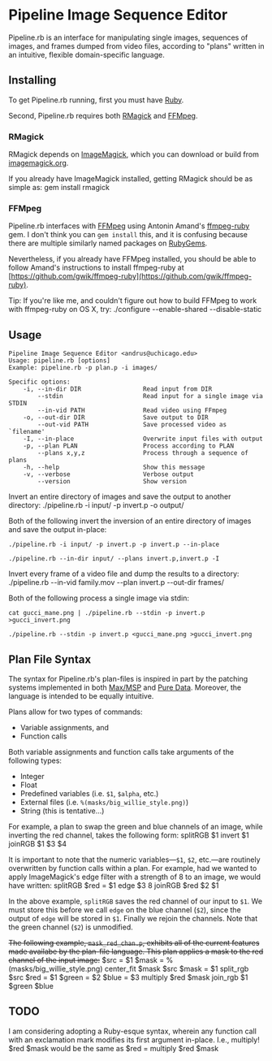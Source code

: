 # Pipeline Image Sequence Editor 
Pipeline.rb is an interface for manipulating single images, sequences of images, and frames dumped from video files, according to "plans" written in an intuitive, flexible domain-specific language.

## Installing
To get Pipeline.rb running, first you must have [Ruby](http://www.ruby-lang.org/en/downloads/).

Second, Pipeline.rb requires both [RMagick](https://github.com/rmagick/rmagick) and [FFMpeg](http://ffmpeg.org/download.html).

### RMagick
RMagick depends on [ImageMagick](http://www.imagemagick.org/), which you can download or build from [imagemagick.org](http://www.imagemagick.org).

If you already have ImageMagick installed, getting RMagick should be as simple as:
	gem install rmagick

### FFMpeg
Pipeline.rb interfaces with [FFMpeg](http://ffmpeg.org/) using Antonin Amand's [ffmpeg-ruby](https://github.com/gwik/ffmpeg-ruby) gem. I don't think you can `gem install` this, and it is confusing because there are multiple similarly named packages on [RubyGems](rubygems.org).

Nevertheless, if you already have FFMpeg installed, you should be able to follow Amand's instructions to install ffmpeg-ruby at [https://github.com/gwik/ffmpeg-ruby](https://github.com/gwik/ffmpeg-ruby).

Tip: If you're like me, and couldn't figure out how to build FFMpeg to work with ffmpeg-ruby on OS X, try:
	./configure --enable-shared --disable-static

## Usage
	Pipeline Image Sequence Editor <andrus@uchicago.edu>
	Usage: pipeline.rb [options]
	Example: pipeline.rb -p plan.p -i images/

	Specific options:
		-i, --in-dir DIR                 Read input from DIR
			--stdin                      Read input for a single image via STDIN
			--in-vid PATH                Read video using FFmpeg
		-o, --out-dir DIR                Save output to DIR
			--out-vid PATH               Save processed video as `filename'
		-I, --in-place                   Overwrite input files with output
		-p, --plan PLAN                  Process according to PLAN
			--plans x,y,z                Process through a sequence of plans
		-h, --help                       Show this message
		-v, --verbose                    Verbose output
			--version                    Show version

Invert an entire directory of images and save the output to another directory:
	./pipeline.rb -i input/ -p invert.p -o output/

Both of the following invert the inversion of an entire directory of images and save the output in-place:

	./pipeline.rb -i input/ -p invert.p -p invert.p --in-place

	./pipeline.rb --in-dir input/ --plans invert.p,invert.p -I

Invert every frame of a video file and dump the results to a directory:
	./pipeline.rb --in-vid family.mov --plan invert.p --out-dir frames/

Both of the following process a single image via stdin:

	cat gucci_mane.png | ./pipeline.rb --stdin -p invert.p >gucci_invert.png

	./pipeline.rb --stdin -p invert.p <gucci_mane.png >gucci_invert.png

## Plan File Syntax
The syntax for Pipeline.rb's plan-files is inspired in part by the patching systems implemented in both [Max/MSP](http://cycling74.com/) and [Pure Data](http://puredata.info/). Moreover, the language is intended to be equally intuitive.

Plans allow for two types of commands:

* Variable assignments, and
* Function calls

Both variable assignments and function calls take arguments of the following types:

* Integer
* Float
* Predefined variables (i.e. `$1`, `$alpha`, etc.)
* External files (i.e. `%(masks/big_willie_style.png)`)
* String (this is tentative...)

For example, a plan to swap the green and blue channels of an image, while inverting the red channel, takes the following form:
	splitRGB $1
	invert $1
	joinRGB $1 $3 $4

It is important to note that the numeric variables&mdash;`$1`, `$2`, etc.&mdash;are routinely overwritten by function calls within a plan. For example, had we wanted to apply ImageMagick's edge filter with a strength of 8 to an image, we would have written:
	splitRGB
	$red = $1
	edge $3 8
	joinRGB $red $2 $1

In the above example, `splitRGB` saves the red channel of our input to `$1`. We must store this before we call `edge` on the blue channel (`$2`), since the output of `edge` will be stored in `$1`. Finally we rejoin the channels. Note that the green channel (`$2`) is unmodified.

<del>The following example, `mask_red_chan.p`, exhibits all of the current features made availabe by the plan-file language. This plan applies a mask to the red channel of the input image:</del>
    $src = $1
    $mask = %(masks/big_willie_style.png)
    center_fit $mask $src
    $mask = $1
    split_rgb $src
    $red   = $1
    $green = $2
    $blue  = $3
    multiply $red $mask
    join_rgb $1 $green $blue

## TODO
I am considering adopting a Ruby-esque syntax, wherein any function call with
an exclamation mark modifies its first argument in-place. I.e.,
    multiply! $red $mask
would be the same as
    $red = multiply $red $mask

